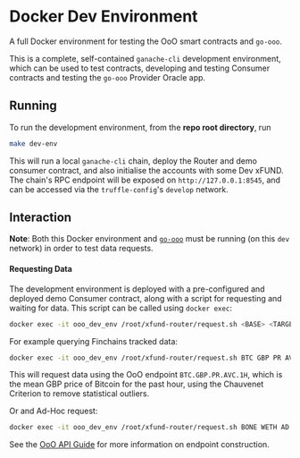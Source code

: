 # Docker Dev Environment

A full Docker environment for testing the OoO smart contracts and `go-ooo`.

This is a complete, self-contained `ganache-cli` development environment, which can be used
to test contracts, developing and testing Consumer contracts and testing the `go-ooo` Provider Oracle app.

## Running

To run the development environment, from the **repo root directory**, run

```bash
make dev-env
```

This will run a local `ganache-cli` chain, deploy the Router and demo consumer contract, and also initialise
the accounts with some Dev xFUND. The chain's RPC endpoint will be exposed on `http://127.0.0.1:8545`, and can be
accessed via the `truffle-config`'s `develop` network.

## Interaction

**Note**: Both this Docker environment and [`go-ooo`](../go-ooo/README.md) must be running (on this `dev` network) in 
order to test data requests.

#### Requesting Data

The development environment is deployed with a pre-configured and deployed demo Consumer contract, along with a script
for requesting and waiting for data. This script can be called using `docker exec`:

```bash
docker exec -it ooo_dev_env /root/xfund-router/request.sh <BASE> <TARGET> <TYPE> [SUBTYPE] [SUPP1] [SUPP2]
```

For example querying Finchains tracked data:

```bash
docker exec -it ooo_dev_env /root/xfund-router/request.sh BTC GBP PR AVC 1H
```

This will request data using the OoO endpoint `BTC.GBP.PR.AVC.1H`, which is the mean GBP price of Bitcoin for the
past hour, using the Chauvenet Criterion to remove statistical outliers.

Or and Ad-Hoc request:

```bash
docker exec -it ooo_dev_env /root/xfund-router/request.sh BONE WETH AD
```

See the [OoO API Guide](https://docs.unification.io/ooo/guide/ooo_api.html) for more information on endpoint 
construction.
